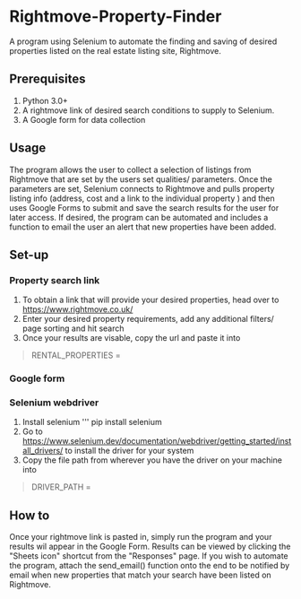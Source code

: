 # Rightmove-Property-Finder
A program using Selenium to automate the finding and saving of desired properties listed on the real estate listing site, Rightmove.

## Prerequisites
1. Python 3.0+
2. A rightmove link of desired search conditions to supply to Selenium.
3. A Google form for data collection

## Usage
The program allows the user to collect a selection of listings from Rightmove that are set by the users set qualities/ parameters. Once the parameters are set, Selenium connects to Rightmove and pulls property listing info (address, cost and a link to the individual property ) and then uses Google Forms to submit and save the search results for the user for later access. If desired, the program can be automated and includes a function to email the user an alert that new properties have been added.

## Set-up
### Property search link
1. To obtain a link that will provide your desired properties, head over to https://www.rightmove.co.uk/
2. Enter your desired property requirements, add any additional filters/ page sorting and hit search
3. Once your results are visable, copy the url and paste it into
> RENTAL_PROPERTIES =

### Google form


### Selenium webdriver
1. Install selenium
'''
pip install selenium
2. Go to https://www.selenium.dev/documentation/webdriver/getting_started/install_drivers/ to install the driver for your system
3. Copy the file path from wherever you have the driver on your machine into 
> DRIVER_PATH =

## How to
Once your rightmove link is pasted in, simply run the program and your results wil appear in the Google Form.
Results can be viewed by clicking the "Sheets icon" shortcut from the "Responses" page.
If you wish to automate the program, attach the send_email() function onto the end to be notified by email when new properties that match your search have been listed on Rightmove.
